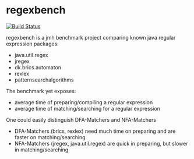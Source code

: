 regexbench
==========
[![Build Status](https://api.travis-ci.org/almondtools/regexbench.svg)](https://travis-ci.org/almondtools/regexbench)

regexbench is a jmh benchmark project comparing known java regular expression packages:
- java.util.regex
- jregex
- dk.brics.automaton
- rexlex
- patternsearchalgorithms

The benchmark yet exposes:
- average time of preparing/compiling a regular expression
- average time of matching/searching for a regular expression

One could easily distinguish DFA-Matchers and NFA-Matchers
- DFA-Matchers (brics, rexlex) need much time on preparing and are faster on matching/searching
- NFA-Matchers (jregex, java.util.regex) are quick in preparing, but slower in matching/searching